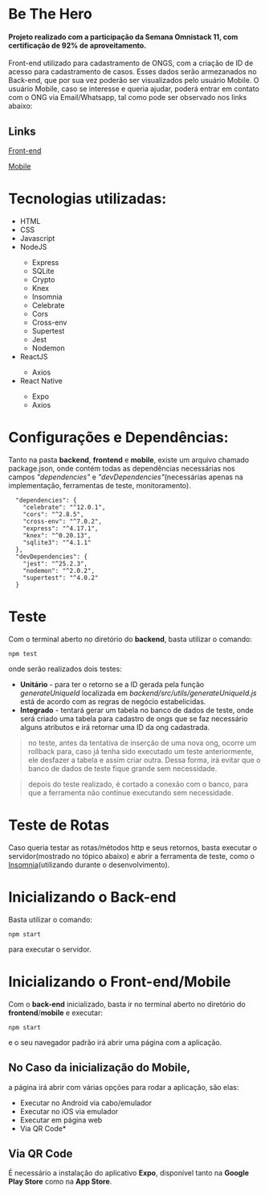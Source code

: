 <h1> Be The Hero </h1>
<h4>Projeto realizado com a participação da Semana Omnistack 11, com certificação de 92% de aproveitamento. </h4>
Front-end utilizado para cadastramento de ONGS, com a criação de ID de acesso para cadastramento de casos. Esses dados serão armezanados no Back-end, que por sua vez poderão ser visualizados pelo usuário Mobile. O usuário Mobile, caso se interesse e queria ajudar, poderá entrar em contato com o ONG via Email/Whatsapp, tal como pode ser observado nos links abaixo:

<h2>Links</h2>
<a href="https://www.youtube.com/watch?v=VxyL6S9u4dU">Front-end</a>

<a href="https://www.youtube.com/watch?v=3aEiM8QsFQQ">Mobile</a>

<h1> Tecnologias utilizadas: </h1>
<ul>
  <li>HTML</li>
  <li>CSS</li>
  <li>Javascript</li>
  <li>NodeJS</li>
    <ul>
      <li>Express</li>
      <li>SQLite</li>
      <li>Crypto</li>
      <li>Knex</li>
      <li>Insomnia</li>
      <li>Celebrate</li>
      <li>Cors</li>
      <li>Cross-env</li>
      <li>Supertest</li>
      <li>Jest</li>
      <li>Nodemon</li>
    </ul>
  <li>ReactJS</li>
   <ul>
    <li>Axios</li>
   </ul>
  <li>React Native</li>
      <ul>
        <li>Expo</li>
        <li>Axios</li>
      </ul>
</ul>


<h1>Configurações e Dependências:</h1>
Tanto na pasta <strong>backend</strong>, <strong>frontend</strong> e <strong>mobile</strong>, existe um arquivo chamado package.json, onde contém todas as dependências necessárias nos campos <em>"dependencies"</em> e <em>"devDependencies"</em>(necessárias apenas na implementação, ferramentas de teste, monitoramento).

```
  "dependencies": {
    "celebrate": "^12.0.1",
    "cors": "^2.8.5",
    "cross-env": "^7.0.2",
    "express": "^4.17.1",
    "knex": "^0.20.13",
    "sqlite3": "^4.1.1"
  },
  "devDependencies": {
    "jest": "^25.2.3",
    "nodemon": "^2.0.2",
    "supertest": "^4.0.2"
  }
```

<h1>Teste</h1>
Com o terminal aberto no diretório do <strong>backend</strong>, basta utilizar o comando:

```
npm test
```
onde serão realizados dois testes:
<ul>
  <li><strong>Unitário</strong> - para ter o retorno se a ID gerada pela função <em>generateUniqueId</em> localizada em <em>backend/src/utils/generateUniqueId.js</em> está de acordo com as regras de negócio estabelicidas.</li>


  <li><strong>Integrado</strong> - tentará gerar um tabela no banco de dados de teste, onde será criado uma tabela para cadastro de ongs que se faz necessário alguns atributos e irá retornar uma ID da ong cadastrada.</li>
</ul>

>no teste, antes da tentativa de inserção de uma nova ong, ocorre um rollback para, caso já tenha sido executado um teste anteriormente, ele desfazer a tabela e assim criar outra. Dessa forma, irá evitar que o banco de dados de teste fique grande sem necessidade.

>depois do teste realizado, é cortado a conexão com o banco, para que a ferramenta não continue executando sem necessidade.

<h1>Teste de Rotas</h1>
Caso queria testar as rotas/métodos http e seus retornos, basta executar o servidor(mostrado no tópico abaixo) e abrir a ferramenta de teste, como o <a href="https://insomnia.rest/"> Insomnia</a>(utilizando durante o desenvolvimento).


<h1>Inicializando o Back-end</h1>
Basta utilizar o comando:

```
npm start
```

para executar o servidor.


<h1>Inicializando o Front-end/Mobile</h1>
Com o <strong>back-end</strong> inicializado, basta ir no terminal aberto no diretório do <strong>frontend</strong>/<strong>mobile</strong> e executar:

```
npm start
```
e o seu navegador padrão irá abrir uma página com a aplicação.

<h2>No Caso da inicialização do Mobile,</h2>
a página irá abrir com várias opções para rodar a aplicação, são elas:
<ul>
  <li>Executar no Android via cabo/emulador</li>
  <li>Executar no iOS via emulador</li>
  <li>Executar em página web</li>
  <li>Via QR Code*</li>
</ul>
<h2>Via QR Code</h2>
É necessário a instalação do aplicativo <strong>Expo</strong>, disponível tanto na <strong>Google Play Store</strong> como na <strong>App Store</strong>.


